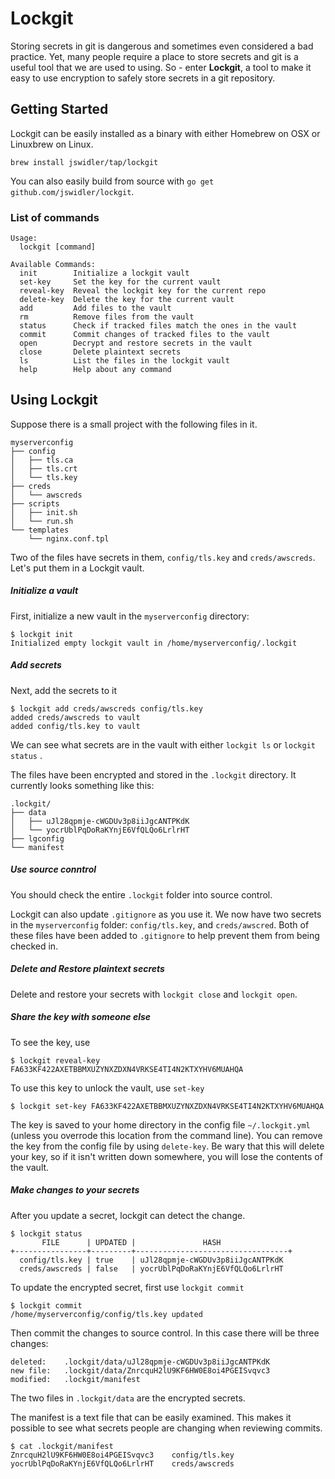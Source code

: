 # Lockgit

Storing secrets in git is dangerous and sometimes even considered a bad practice.
Yet, many people require a place to store secrets and git is a useful tool that we
are used to using. So - enter __Lockgit__, a tool to make it easy to use encryption
to safely store secrets in a git repository.

## Getting Started

Lockgit can be easily installed as a binary with either Homebrew on OSX or Linuxbrew
on Linux.

```
brew install jswidler/tap/lockgit
```

You can also easily build from source with `go get github.com/jswidler/lockgit`.

### List of commands

```
Usage:
  lockgit [command]

Available Commands:
  init        Initialize a lockgit vault
  set-key     Set the key for the current vault
  reveal-key  Reveal the lockgit key for the current repo
  delete-key  Delete the key for the current vault
  add         Add files to the vault
  rm          Remove files from the vault
  status      Check if tracked files match the ones in the vault
  commit      Commit changes of tracked files to the vault
  open        Decrypt and restore secrets in the vault
  close       Delete plaintext secrets
  ls          List the files in the lockgit vault
  help        Help about any command
```


## Using Lockgit

Suppose there is a small project with the following files in it.  

```
myserverconfig
├── config
│   ├── tls.ca
│   ├── tls.crt
│   └── tls.key
├── creds
│   └── awscreds
├── scripts
│   ├── init.sh
│   └── run.sh
└── templates
    └── nginx.conf.tpl
 ````
 
 Two of the files have secrets in them, `config/tls.key` and `creds/awscreds`.  Let's put
 them in a Lockgit vault.  
 

##### Initialize a vault
First, initialize a new vault in the `myserverconfig` directory:
 
```
$ lockgit init
Initialized empty lockgit vault in /home/myserverconfig/.lockgit
```

##### Add secrets
Next, add the secrets to it

```
$ lockgit add creds/awscreds config/tls.key
added creds/awscreds to vault
added config/tls.key to vault
```
We can see what secrets are in the vault with either `lockgit ls` or `lockgit status` .

The files have been encrypted and stored in the `.lockgit` directory.  It currently looks
something like this:

```
.lockgit/
├── data
│   ├── uJl28qpmje-cWGDUv3p8iiJgcANTPKdK
│   └── yocrUblPqDoRaKYnjE6VfQLQo6LrlrHT
├── lgconfig
└── manifest
``` 

##### Use source conntrol
You should check the entire `.lockgit` folder into source control.  

Lockgit can also update `.gitignore` as you use it.  We now have two secrets in
the `myserverconfig` folder: `config/tls.key`, and `creds/awscred`.
Both of these files have been added to `.gitignore` to help prevent them from being
checked in.

##### Delete and Restore plaintext secrets
Delete and restore your secrets with `lockgit close` and `lockgit open`.

##### Share the key with someone else
To see the key, use 
```
$ lockgit reveal-key
FA633KF422AXETBBMXUZYNXZDXN4VRKSE4TI4N2KTXYHV6MUAHQA
```  

To use this key to unlock the vault, use `set-key`

```
$ lockgit set-key FA633KF422AXETBBMXUZYNXZDXN4VRKSE4TI4N2KTXYHV6MUAHQA
```

The key is saved to your home directory in the config file `~/.lockgit.yml` (unless you
overrode this location from the command line).  You can remove the key from the config
file by using `delete-key`.  Be wary that this will delete your key, so if it isn't written
down somewhere, you will lose the contents of the vault.


##### Make changes to your secrets
After you update a secret, lockgit can detect the change.
```
$ lockgit status
       FILE      | UPDATED |               HASH
+----------------+---------+----------------------------------+
  config/tls.key | true    | uJl28qpmje-cWGDUv3p8iiJgcANTPKdK
  creds/awscreds | false   | yocrUblPqDoRaKYnjE6VfQLQo6LrlrHT
```

To update the encrypted secret, first use `lockgit commit`
```
$ lockgit commit
/home/myserverconfig/config/tls.key updated
```

Then commit the changes to source control.  In this case there will be three changes:
```
deleted:    .lockgit/data/uJl28qpmje-cWGDUv3p8iiJgcANTPKdK
new file:   .lockgit/data/ZnrcquH2lU9KF6HW0E8oi4PGEISvqvc3
modified:   .lockgit/manifest
```

The two files in `.lockgit/data` are the encrypted secrets.

The manifest is a text file that can be easily examined.  This makes it possible to
see what secrets people are changing when reviewing commits.

```
$ cat .lockgit/manifest
ZnrcquH2lU9KF6HW0E8oi4PGEISvqvc3	config/tls.key
yocrUblPqDoRaKYnjE6VfQLQo6LrlrHT	creds/awscreds
```